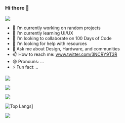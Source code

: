 ### Hi there 👋

![](https://i.ibb.co/s5KM54V/Untitled-design-1.png)

- 🔭 I’m currently working on random projects
- 🌱 I’m currently learning UI/UX
- 👯 I’m looking to collaborate on 100 Days of Code
- 🤔 I’m looking for help with resources
- 💬 Ask me about Design, Hardware, and communities
- 📫 How to reach me: www.twitter.com/3NCRY9T3R  
- 😄 Pronouns: ...
- ⚡ Fun fact: ..

![](https://komarev.com/ghpvc/?username=3NCRY9T3R&color=grey)

![](https://i.ibb.co/s5KM54V/Untitled-design-1.png)

<img src="https://github-readme-stats.vercel.app/api?username=3NCRY9T3R&&show_icons=true&title_color=08fdd8&icon_color=bb2acf&text_color=ffffff&bg_color=0a192f&count_private=true"/>

![Top Langs](https://github-readme-stats.vercel.app/api/top-langs/?username=3NCRY9T3R)]

![](https://i.ibb.co/s5KM54V/Untitled-design-1.png)

 
